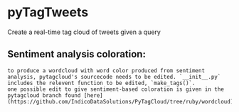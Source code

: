 pyTagTweets
===========

Create a real-time tag cloud of tweets given a query

## Sentiment analysis coloration:

	to produce a wordcloud with word color produced from sentiment analysis, pytagcloud's sourcecode needs to be edited. `__init__.py` includes the relevent function to be edited, `make_tags()`. 
	one possible edit to give sentiment-based coloration is given in the pytagcloud branch found [here](https://github.com/IndicoDataSolutions/PyTagCloud/tree/ruby/wordcloud).
	
